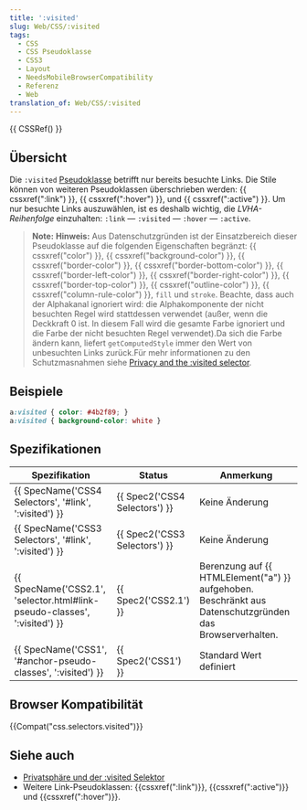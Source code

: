 ```yaml
---
title: ':visited'
slug: Web/CSS/:visited
tags:
  - CSS
  - CSS Pseudoklasse
  - CSS3
  - Layout
  - NeedsMobileBrowserCompatibility
  - Referenz
  - Web
translation_of: Web/CSS/:visited
---
```

{{ CSSRef() }}

## Übersicht

Die `:visited` [Pseudoklasse](/en/CSS/Pseudo-classes "Pseudo-classes") betrifft nur bereits besuchte Links. Die Stile können von weiteren Pseudoklassen überschrieben werden: {{ cssxref(":link") }}, {{ cssxref(":hover") }}, und {{ cssxref(":active") }}. Um nur besuchte Links auszuwählen, ist es deshalb wichtig, die _LVHA-Reihenfolge_ einzuhalten: `:link` — `:visited` — `:hover` — `:active`.

> **Note:** **Hinweis:** Aus Datenschutzgründen ist der Einsatzbereich dieser Pseudoklasse auf die folgenden Eigenschaften begränzt: {{ cssxref("color") }}, {{ cssxref("background-color") }}, {{ cssxref("border-color") }}, {{ cssxref("border-bottom-color") }}, {{ cssxref("border-left-color") }}, {{ cssxref("border-right-color") }}, {{ cssxref("border-top-color") }}, {{ cssxref("outline-color") }}, {{ cssxref("column-rule-color") }}, `fill` und `stroke`. Beachte, dass auch der Alphakanal ignoriert wird: die Alphakomponente der nicht besuchten Regel wird stattdessen verwendet (außer, wenn die Deckkraft 0 ist. In diesem Fall wird die gesamte Farbe ignoriert und die Farbe der nicht besuchten Regel verwendet).Da sich die Farbe ändern kann, liefert `getComputedStyle` immer den Wert von unbesuchten Links zurück.Für mehr informationen zu den Schutzmasnahmen siehe [Privacy and the :visited selector](/de/docs/CSS/Privacy_and_the_:visited_selector).

## Beispiele

```css
a:visited { color: #4b2f89; }
a:visited { background-color: white }
```

## Spezifikationen

| Spezifikation                                                                                    | Status                                   | Anmerkung                                                                                                      |
| ------------------------------------------------------------------------------------------------ | ---------------------------------------- | -------------------------------------------------------------------------------------------------------------- |
| {{ SpecName('CSS4 Selectors', '#link', ':visited') }}                         | {{ Spec2('CSS4 Selectors') }} | Keine Änderung                                                                                                 |
| {{ SpecName('CSS3 Selectors', '#link', ':visited') }}                         | {{ Spec2('CSS3 Selectors') }} | Keine Änderung                                                                                                 |
| {{ SpecName('CSS2.1', 'selector.html#link-pseudo-classes', ':visited') }} | {{ Spec2('CSS2.1') }}             | Berenzung auf {{ HTMLElement("a") }} aufgehoben. Beschränkt aus Datenschutzgründen das Browserverhalten. |
| {{ SpecName('CSS1', '#anchor-pseudo-classes', ':visited') }}                 | {{ Spec2('CSS1') }}                 | Standard Wert definiert                                                                                        |

## Browser Kompatibilität

{{Compat("css.selectors.visited")}}

## Siehe auch

- [Privatsphäre und der :visited Selektor](/de/docs/CSS/Privacy_and_the_:visited_selector)
- Weitere Link-Pseudoklassen: {{cssxref(":link")}}, {{cssxref(":active")}} und {{cssxref(":hover")}}.
